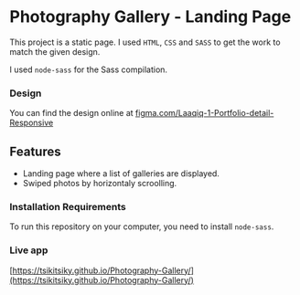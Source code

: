 # Photography Gallery - Landing Page

This project is a static page. I used `HTML`, `CSS` and `SASS` to get the work to match the given design.

I used `node-sass` for the Sass compilation.

### Design

You can find the design online at [figma.com/Laaqiq-1-Portfolio-detail-Responsive](https://www.figma.com/file/VgF87mULloYb7HZ1EMCRzU/Laaqiq-1-Portfolio-detail-Responsive?node-id=0%3A1) 

## Features
- Landing page where a list of galleries are displayed.
- Swiped photos by horizontaly scroolling.

### Installation Requirements
To run this repository on your computer, you need to install `node-sass`.

### Live app
[https://tsikitsiky.github.io/Photography-Gallery/](https://tsikitsiky.github.io/Photography-Gallery/)
